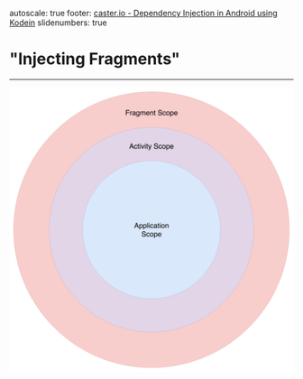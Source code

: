 autoscale: true
footer: [caster.io - Dependency Injection in Android using Kodein](https://www.caster.io)
slidenumbers: true

# "Injecting Fragments"

---

![inline](scopes.png)
